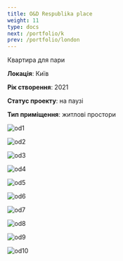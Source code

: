```yaml
---
title: O&D Respublika place
weight: 11
type: docs
next: /portfolio/k
prev: /portfolio/london
---
```

Квартира для пари

**Локація**: Київ

**Рік створення**: 2021

**Статус проекту**: на паузі

**Тип приміщення**: житлові простори

![od1](od1.jpg)

![od2](od2.jpg)

![od3](od3.jpg)

![od4](od4.jpg)

![od5](od5.jpg)

![od6](od6.jpg)

![od7](od7.jpg)

![od8](od8.jpg)

![od9](od9.jpg)

![od10](od10.jpg)